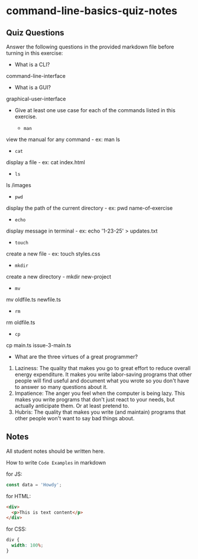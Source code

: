 # command-line-basics-quiz-notes

## Quiz Questions

Answer the following questions in the provided markdown file before turning in this exercise:

- What is a CLI?

command-line-interface

- What is a GUI?

graphical-user-interface

- Give at least one use case for each of the commands listed in this exercise.

  - `man`

view the manual for any command - ex: man ls

- `cat`

display a file - ex: cat index.html

- `ls`

ls /images

- `pwd`

display the path of the current directory - ex: pwd name-of-exercise

- `echo`

display message in terminal - ex: echo '1-23-25' > updates.txt

- `touch`

create a new file - ex: touch styles.css

- `mkdir`

create a new directory - mkdir new-project

- `mv`

mv oldfile.ts newfile.ts

- `rm`

rm oldfile.ts

- `cp`

cp main.ts issue-3-main.ts

- What are the three virtues of a great programmer?

1. Laziness: The quality that makes you go to great effort to reduce overall energy expenditure. It makes you write labor-saving programs that other people will find useful and document what you wrote so you don't have to answer so many questions about it.
2. Impatience: The anger you feel when the computer is being lazy. This makes you write programs that don't just react to your needs, but actually anticipate them. Or at least pretend to.
3. Hubris: The quality that makes you write (and maintain) programs that other people won't want to say bad things about.

## Notes

All student notes should be written here.

How to write `Code Examples` in markdown

for JS:

```javascript
const data = 'Howdy';
```

for HTML:

```html
<div>
  <p>This is text content</p>
</div>
```

for CSS:

```css
div {
  width: 100%;
}
```
